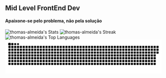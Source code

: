 


## Mid Level FrontEnd Dev
#### Apaixone-se pelo problema, não pela solução
<!-- painel de nota-->

![thomas-almeida's Stats](https://github-readme-stats.vercel.app/api?username=thomas-almeida&theme=react&show_icons=true&hide_border=true&count_private=true)
![thomas-almeida's Streak](https://github-readme-streak-stats.herokuapp.com/?user=thomas-almeida&theme=react&hide_border=true)
![thomas-almeida's Top Languages](https://github-readme-stats.vercel.app/api/top-langs/?username=thomas-almeida&theme=react&show_icons=true&hide_border=true&layout=compact)
![Snake animation](https://github.com/thomas-almeida/thomas-almeida/blob/main/github-user-contribution.svg)
